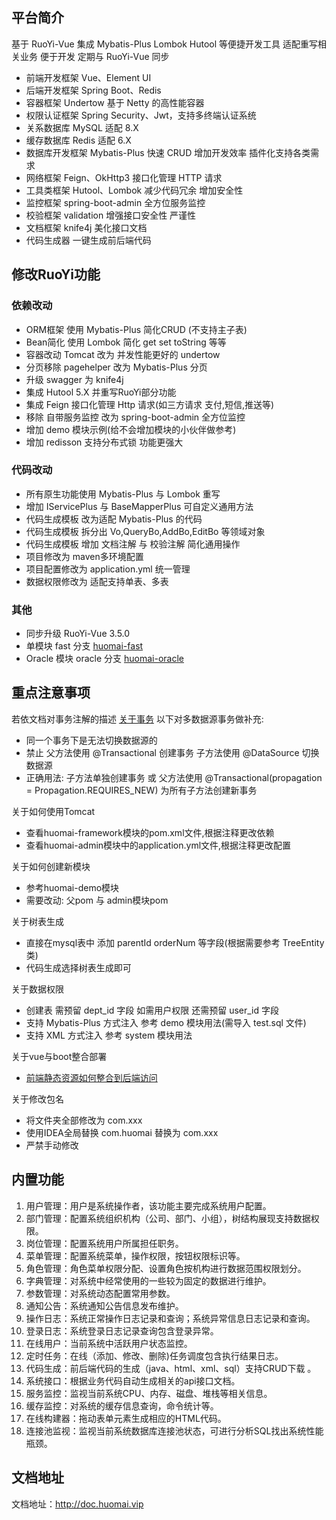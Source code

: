 ## 平台简介

基于 RuoYi-Vue 集成 Mybatis-Plus Lombok Hutool 等便捷开发工具 适配重写相关业务 便于开发 定期与 RuoYi-Vue 同步
* 前端开发框架 Vue、Element UI
* 后端开发框架 Spring Boot、Redis
* 容器框架 Undertow 基于 Netty 的高性能容器
* 权限认证框架 Spring Security、Jwt，支持多终端认证系统
* 关系数据库 MySQL 适配 8.X 
* 缓存数据库 Redis 适配 6.X
* 数据库开发框架 Mybatis-Plus 快速 CRUD 增加开发效率 插件化支持各类需求
* 网络框架 Feign、OkHttp3 接口化管理 HTTP 请求
* 工具类框架 Hutool、Lombok 减少代码冗余 增加安全性
* 监控框架 spring-boot-admin 全方位服务监控
* 校验框架 validation 增强接口安全性 严谨性
* 文档框架 knife4j 美化接口文档
* 代码生成器 一键生成前后端代码

## 修改RuoYi功能

### 依赖改动

* ORM框架 使用 Mybatis-Plus 简化CRUD (不支持主子表)
* Bean简化 使用 Lombok 简化 get set toString 等等
* 容器改动 Tomcat 改为 并发性能更好的 undertow
* 分页移除 pagehelper 改为 Mybatis-Plus 分页
* 升级 swagger 为 knife4j
* 集成 Hutool 5.X 并重写RuoYi部分功能
* 集成 Feign 接口化管理 Http 请求(如三方请求 支付,短信,推送等)
* 移除 自带服务监控 改为 spring-boot-admin 全方位监控
* 增加 demo 模块示例(给不会增加模块的小伙伴做参考)
* 增加 redisson 支持分布式锁 功能更强大

### 代码改动

* 所有原生功能使用 Mybatis-Plus 与 Lombok 重写
* 增加 IServicePlus 与 BaseMapperPlus 可自定义通用方法
* 代码生成模板 改为适配 Mybatis-Plus 的代码
* 代码生成模板 拆分出 Vo,QueryBo,AddBo,EditBo 等领域对象
* 代码生成模板 增加 文档注解 与 校验注解 简化通用操作
* 项目修改为 maven多环境配置
* 项目配置修改为 application.yml 统一管理
* 数据权限修改为 适配支持单表、多表

### 其他

* 同步升级 RuoYi-Vue 3.5.0
* 单模块 fast 分支 [huomai-fast](https://gitee.com/JavaLionLi/huomai/tree/fast/)
* Oracle 模块 oracle 分支 [huomai-oracle](https://gitee.com/JavaLionLi/huomai/tree/oracle/)


## 重点注意事项

若依文档对事务注解的描述 [关于事务](https://doc.huomai.vip/huomai/document/htsc.html#%E4%BA%8B%E5%8A%A1%E7%AE%A1%E7%90%86)  以下对多数据源事务做补充:
* 同一个事务下是无法切换数据源的
* 禁止 父方法使用 @Transactional 创建事务 子方法使用 @DataSource 切换数据源
* 正确用法: 子方法单独创建事务 或 父方法使用 @Transactional(propagation = Propagation.REQUIRES_NEW) 为所有子方法创建新事务

关于如何使用Tomcat
* 查看huomai-framework模块的pom.xml文件,根据注释更改依赖
* 查看huomai-admin模块中的application.yml文件,根据注释更改配置

关于如何创建新模块
* 参考huomai-demo模块
* 需要改动: 父pom 与 admin模块pom

关于树表生成
* 直接在mysql表中 添加 parentId orderNum 等字段(根据需要参考 TreeEntity类)
* 代码生成选择树表生成即可

关于数据权限
* 创建表 需预留 dept_id 字段 如需用户权限 还需预留 user_id 字段
* 支持 Mybatis-Plus 方式注入 参考 demo 模块用法(需导入 test.sql 文件)
* 支持 XML 方式注入 参考 system 模块用法

关于vue与boot整合部署  
* [前端静态资源如何整合到后端访问](https://doc.huomai.vip/huomai-vue/other/faq.html#前端静态资源如何整合到后端访问)

关于修改包名
* 将文件夹全部修改为 com.xxx
* 使用IDEA全局替换 com.huomai 替换为 com.xxx
* 严禁手动修改

## 内置功能

1.  用户管理：用户是系统操作者，该功能主要完成系统用户配置。
2.  部门管理：配置系统组织机构（公司、部门、小组），树结构展现支持数据权限。
3.  岗位管理：配置系统用户所属担任职务。
4.  菜单管理：配置系统菜单，操作权限，按钮权限标识等。
5.  角色管理：角色菜单权限分配、设置角色按机构进行数据范围权限划分。
6.  字典管理：对系统中经常使用的一些较为固定的数据进行维护。
7.  参数管理：对系统动态配置常用参数。
8.  通知公告：系统通知公告信息发布维护。
9.  操作日志：系统正常操作日志记录和查询；系统异常信息日志记录和查询。
10. 登录日志：系统登录日志记录查询包含登录异常。
11. 在线用户：当前系统中活跃用户状态监控。
12. 定时任务：在线（添加、修改、删除)任务调度包含执行结果日志。
13. 代码生成：前后端代码的生成（java、html、xml、sql）支持CRUD下载 。
14. 系统接口：根据业务代码自动生成相关的api接口文档。
15. 服务监控：监视当前系统CPU、内存、磁盘、堆栈等相关信息。
16. 缓存监控：对系统的缓存信息查询，命令统计等。
17. 在线构建器：拖动表单元素生成相应的HTML代码。
18. 连接池监视：监视当前系统数据库连接池状态，可进行分析SQL找出系统性能瓶颈。

## 文档地址

文档地址：http://doc.huomai.vip
